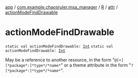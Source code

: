 [app](../../../index.md) / [com.example.chaosruler.msa_manager](../../index.md) / [R](../index.md) / [attr](index.md) / [actionModeFindDrawable](.)

# actionModeFindDrawable

`static val actionModeFindDrawable: `[`Int`](https://kotlinlang.org/api/latest/jvm/stdlib/kotlin/-int/index.html)
`static val actionModeFindDrawable: `[`Int`](https://kotlinlang.org/api/latest/jvm/stdlib/kotlin/-int/index.html)

May be a reference to another resource, in the form "`@[+][*package*:]*type*/*name*`" or a theme attribute in the form "`?[*package*:]*type*/*name*`".

